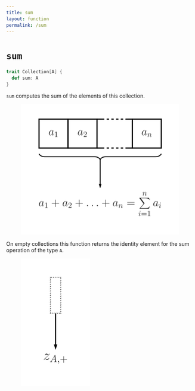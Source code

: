 ```yaml
---
title: sum
layout: function
permalink: /sum
---
```


# `sum`

~~~ scala
trait Collection[A] {
  def sum: A
}
~~~

`sum` computes the sum of the elements of this collection.

<figure class="diagram">
  <img src="images/sum.svg" alt="sum function">
  <!-- <figcaption class="diagram-desc"></figcaption> -->
</figure>

On empty collections this function returns the identity element for the sum operation of the type `A`.

<figure class="diagram">
  <img src="images/sum.2.svg" alt="sum function">
  <!-- <figcaption class="diagram-desc"></figcaption> -->
</figure>
